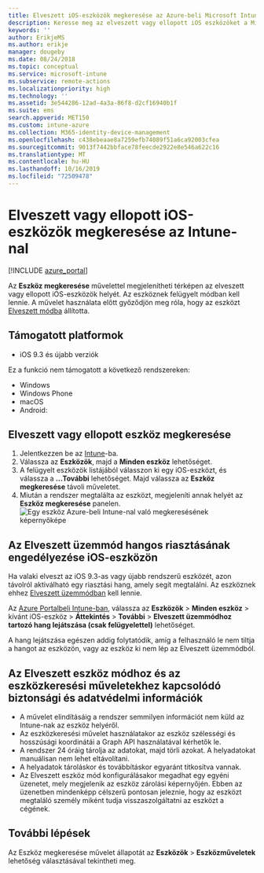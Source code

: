 ```yaml
---
title: Elveszett iOS-eszközök megkeresése az Azure-beli Microsoft Intune-ban | Microsoft Docs
description: Keresse meg az elveszett vagy ellopott iOS eszközöket a Microsoft Intune eszközkeresési funkciójával. Az eszközkeresési művelet használatakor biztonsági és adatvédelmi információkat is kaphat.
keywords: ''
author: ErikjeMS
ms.author: erikje
manager: dougeby
ms.date: 08/24/2018
ms.topic: conceptual
ms.service: microsoft-intune
ms.subservice: remote-actions
ms.localizationpriority: high
ms.technology: ''
ms.assetid: 3e544286-12ad-4a3a-86f8-d2cf16940b1f
ms.suite: ems
search.appverid: MET150
ms.custom: intune-azure
ms.collection: M365-identity-device-management
ms.openlocfilehash: c438ebeaae8a7259efb74089f51a6ca92003cfea
ms.sourcegitcommit: 9013f7442bbface78feecde2922e8e546a622c16
ms.translationtype: MT
ms.contentlocale: hu-HU
ms.lasthandoff: 10/16/2019
ms.locfileid: "72509478"
---
```

# <a name="locate-lost-or-stolen-ios-devices-with-intune"></a>Elveszett vagy ellopott iOS-eszközök megkeresése az Intune-nal

[!INCLUDE [azure_portal](../includes/azure_portal.md)]

Az **Eszköz megkeresése** művelettel megjelenítheti térképen az elveszett vagy ellopott iOS-eszközök helyét. Az eszköznek felügyelt módban kell lennie. A művelet használata előtt győződjön meg róla, hogy az eszközt [Elveszett módba](device-lost-mode.md) állította.

## <a name="supported-platforms"></a>Támogatott platformok

- iOS 9.3 és újabb verziók

Ez a funkció nem támogatott a következő rendszereken: 
- Windows
- Windows Phone
- macOS
- Android:

## <a name="locate-a-lost-or-stolen-device"></a>Elveszett vagy ellopott eszköz megkeresése

1. Jelentkezzen be az [Intune](https://go.microsoft.com/fwlink/?linkid=2090973)-ba.
3. Válassza az **Eszközök**, majd a **Minden eszköz** lehetőséget.
4. A felügyelt eszközök listájából válasszon ki egy iOS-eszközt, és válassza a **...További** lehetőséget. Majd válassza az **Eszköz megkeresése** távoli műveletet.
5. Miután a rendszer megtalálta az eszközt, megjeleníti annak helyét az **Eszköz megkeresése** panelen.
    ![Egy eszköz Azure-beli Intune-nal való megkeresésének képernyőképe](./media/device-locate/locate-device.png)


## <a name="activate-lost-mode-sound-alert-on-an-ios-device"></a>Az Elveszett üzemmód hangos riasztásának engedélyezése iOS-eszközön

Ha valaki elveszt az iOS 9.3-as vagy újabb rendszerű eszközét, azon távolról aktiválható egy riasztási hang, amely segít megtalálni. Az eszköznek ehhez [Elveszett üzemmódban](device-lost-mode.md) kell lennie.

Az [Azure Portalbeli Intune-ban](https://aka.ms/intuneportal), válassza az **Eszközök** > **Minden eszköz** > kívánt iOS-eszköz > **Áttekintés** > **További** > **Elveszett üzemmódhoz tartozó hang lejátszása (csak felügyelettel)** lehetőséget.

A hang lejátszása egészen addig folytatódik, amíg a felhasználó le nem tiltja a hangot az eszközön, vagy az eszköz ki nem lép az Elveszett üzemmódból.


## <a name="security-and-privacy-information-for-lost-mode-and-locate-device-actions"></a>Az Elveszett eszköz módhoz és az eszközkeresési műveletekhez kapcsolódó biztonsági és adatvédelmi információk
- A művelet elindításáig a rendszer semmilyen információt nem küld az Intune-nak az eszköz helyéről.
- Az eszközkeresési művelet használatakor az eszköz szélességi és hosszúsági koordinátái a Graph API használatával kérhetők le.
- A rendszer 24 óráig tárolja az adatokat, majd törli azokat. A helyadatokat manuálisan nem lehet eltávolítani.
- A helyadatok tároláskor és továbbításkor egyaránt titkosítva vannak.
- Az Elveszett eszköz mód konfigurálásakor megadhat egy egyéni üzenetet, mely megjelenik az eszköz zárolási képernyőjén. Ebben az üzenetben mindenképp célszerű pontosan jeleznie, hogy az eszközt megtaláló személy miként tudja visszaszolgáltatni az eszközt a cégének.

## <a name="next-steps"></a>További lépések

Az Eszköz megkeresése művelet állapotát az **Eszközök** > **Eszközműveletek** lehetőség választásával tekintheti meg.
